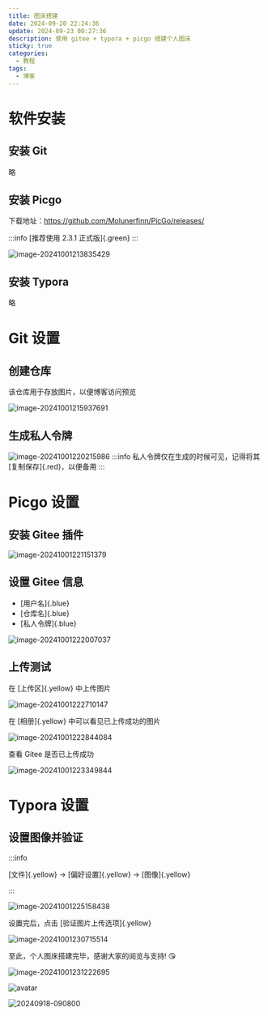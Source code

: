 ```yaml
---
title: 图床搭建
date: 2024-09-20 22:24:36
update: 2024-09-23 00:27:36
description: 使用 gitee + typora + picgo 搭建个人图床
sticky: true
categories: 
  - 教程
tags: 
  - 博客
---
```


# 软件安装
## 安装 Git
略
## 安装 Picgo
下载地址：https://github.com/Molunerfinn/PicGo/releases/

:::info
[推荐使用 2.3.1 正式版]{.green}
:::

![image-20241001213835429](https://images.weserv.nl/?url=https://cdn.jsdelivr.net/gh/slx-world/blog-images@master/image-20241001213835429.png)

## 安装 Typora

略

# Git 设置
## 创建仓库
该仓库用于存放图片，以便博客访问预览

![image-20241001215937691](https://images.weserv.nl/?url=https://cdn.jsdelivr.net/gh/slx-world/blog-images@master/image-20241001215937691.png)

## 生成私人令牌

![image-20241001220215986](https://images.weserv.nl/?url=https://cdn.jsdelivr.net/gh/slx-world/blog-images@master/image-20241001220215986.png)
:::info
私人令牌仅在生成的时候可见，记得将其[复制保存]{.red}，以便备用
:::

# Picgo 设置

## 安装 Gitee 插件

![image-20241001221151379](https://images.weserv.nl/?url=https://cdn.jsdelivr.net/gh/slx-world/blog-images@master/image-20241001221151379.png)

## 设置 Gitee 信息

- [用户名]{.blue}
- [仓库名]{.blue}
- [私人令牌]{.blue}

![image-20241001222007037](https://images.weserv.nl/?url=https://cdn.jsdelivr.net/gh/slx-world/blog-images@master/image-20241001222007037.png)

## 上传测试

在 [上传区]{.yellow} 中上传图片

![image-20241001222710147](https://images.weserv.nl/?url=https://cdn.jsdelivr.net/gh/slx-world/blog-images@master/image-20241001222710147.png)

在 [相册]{.yellow} 中可以看见已上传成功的图片

![image-20241001222844084](https://images.weserv.nl/?url=https://cdn.jsdelivr.net/gh/slx-world/blog-images@master/image-20241001222844084.png)

查看 Gitee 是否已上传成功

![image-20241001223349844](https://images.weserv.nl/?url=https://cdn.jsdelivr.net/gh/slx-world/blog-images@master/image-20241001223349844.png)

# Typora 设置

## 设置图像并验证

:::info

[文件]{.yellow} -> [偏好设置]{.yellow} -> [图像]{.yellow}

:::

![image-20241001225158438](https://images.weserv.nl/?url=https://cdn.jsdelivr.net/gh/slx-world/blog-images@master/image-20241001225158438.png)

设置完后，点击 [验证图片上传选项]{.yellow}

![image-20241001230715514](https://images.weserv.nl/?url=https://cdn.jsdelivr.net/gh/slx-world/blog-images@master/image-20241001230715514.png)



至此，个人图床搭建完毕，感谢大家的阅览与支持! :kissing_heart:

![image-20241001231222695](https://images.weserv.nl/?url=https://cdn.jsdelivr.net/gh/slx-world/blog-images@master/image-20241001231222695.png)



![avatar](https://images.weserv.nl/?url=https://cdn.jsdelivr.net/gh/slx-world/blog-images@master/avatar.jpg)

![20240918-090800](https://images.weserv.nl/?url=https://cdn.jsdelivr.net/gh/slx-world/blog-images@master/20240918-090800.jpg)
